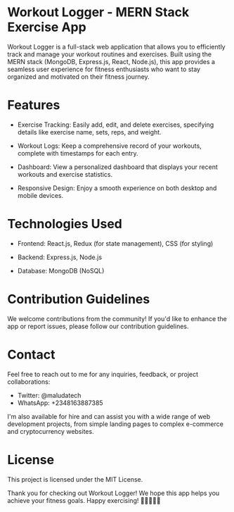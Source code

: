 # Workout Logger - MERN Stack Exercise App 
Workout Logger is a full-stack web application that allows you to efficiently track and manage your workout routines and exercises. Built using the MERN stack (MongoDB, Express.js, React, Node.js), this app provides a seamless user experience for fitness enthusiasts who want to stay organized and motivated on their fitness journey.
# Features
- Exercise Tracking: Easily add, edit, and delete exercises, specifying details like exercise name, sets, reps, and weight.

- Workout Logs: Keep a comprehensive record of your workouts, complete with timestamps for each entry.

- Dashboard: View a personalized dashboard that displays your recent workouts and exercise statistics.

- Responsive Design: Enjoy a smooth experience on both desktop and mobile devices.

# Technologies Used
- Frontend: React.js, Redux (for state management), CSS (for styling)

- Backend: Express.js, Node.js

- Database: MongoDB (NoSQL)

# Contribution Guidelines
We welcome contributions from the community! If you'd like to enhance the app or report issues, please follow our contribution guidelines.

# Contact
Feel free to reach out to me for any inquiries, feedback, or project collaborations:

- Twitter: @maludatech
- WhatsApp: +2348163887385

I'm also available for hire and can assist you with a wide range of web development projects, from simple landing pages to complex e-commerce and cryptocurrency websites.

# License

This project is licensed under the MIT License.

Thank you for checking out Workout Logger! We hope this app helps you achieve your fitness goals. Happy exercising! 💪🏋️‍♀️🏋️‍♂️
